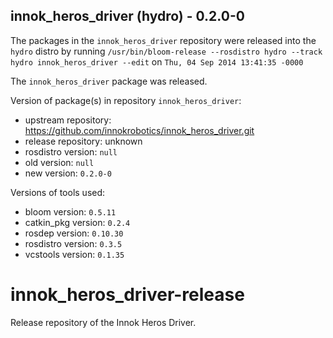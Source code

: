## innok_heros_driver (hydro) - 0.2.0-0

The packages in the `innok_heros_driver` repository were released into the `hydro` distro by running `/usr/bin/bloom-release --rosdistro hydro --track hydro innok_heros_driver --edit` on `Thu, 04 Sep 2014 13:41:35 -0000`

The `innok_heros_driver` package was released.

Version of package(s) in repository `innok_heros_driver`:
- upstream repository: https://github.com/innokrobotics/innok_heros_driver.git
- release repository: unknown
- rosdistro version: `null`
- old version: `null`
- new version: `0.2.0-0`

Versions of tools used:
- bloom version: `0.5.11`
- catkin_pkg version: `0.2.4`
- rosdep version: `0.10.30`
- rosdistro version: `0.3.5`
- vcstools version: `0.1.35`


innok_heros_driver-release
==========================

Release repository of the Innok Heros Driver.
